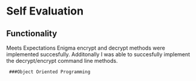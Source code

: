# Self Evaluation

 ## Functionality
   Meets Expectations
     Enigma encrypt and decrypt methods were implemented succesfully. Additonally I was able to succesfully implement the decrypt/encrypt command line methods.
     
     ###Object Oriented Programming
      
